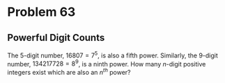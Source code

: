 # Problem 63
## Powerful Digit Counts

The $5$-digit number, $16807=7^5$, is also a fifth power. Similarly, the $9$-digit number, $134217728=8^9$, is a ninth power.
How many $n$-digit positive integers exist which are also an $n^{th}$ power?